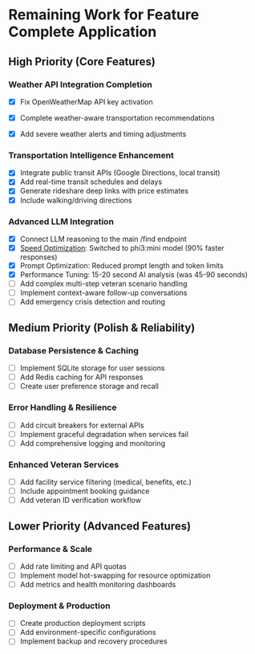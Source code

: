 # Remaining Work for Feature Complete Application

## High Priority (Core Features)

### Weather API Integration Completion

- [x] Fix OpenWeatherMap API key activation
- [x] Complete weather-aware transportation recommendations
- [x] Add severe weather alerts and timing adjustments


### Transportation Intelligence Enhancement

- [x] Integrate public transit APIs (Google Directions, local transit)
- [x] Add real-time transit schedules and delays
- [x] Generate rideshare deep links with price estimates
- [x] Include walking/driving directions

### Advanced LLM Integration

- [x] Connect LLM reasoning to the main /find endpoint
- [x] [Speed Optimization](PERFORMANCE_SUMMARY.md): Switched to phi3:mini model (90% faster responses)
- [x] Prompt Optimization: Reduced prompt length and token limits
- [x] Performance Tuning: 15-20 second AI analysis (was 45-90 seconds)
- [ ] Add complex multi-step veteran scenario handling  
- [ ] Implement context-aware follow-up conversations
- [ ] Add emergency crisis detection and routing

## Medium Priority (Polish & Reliability)

### Database Persistence & Caching

- [ ] Implement SQLite storage for user sessions
- [ ] Add Redis caching for API responses
- [ ] Create user preference storage and recall

### Error Handling & Resilience

- [ ] Add circuit breakers for external APIs
- [ ] Implement graceful degradation when services fail
- [ ] Add comprehensive logging and monitoring

### Enhanced Veteran Services

- [ ] Add facility service filtering (medical, benefits, etc.)
- [ ] Include appointment booking guidance
- [ ] Add veteran ID verification workflow

## Lower Priority (Advanced Features)

### Performance & Scale

- [ ] Add rate limiting and API quotas
- [ ] Implement model hot-swapping for resource optimization
- [ ] Add metrics and health monitoring dashboards

### Deployment & Production

- [ ] Create production deployment scripts
- [ ] Add environment-specific configurations
- [ ] Implement backup and recovery procedures
